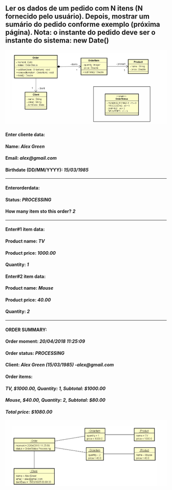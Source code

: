 ##  Ler os dados de um pedido com N itens (N fornecido pelo usuário). Depois, mostrar um sumário do pedido conforme exemplo (próxima página). Nota: o instante do pedido deve ser o instante do sistema: new Date()

![alt text](image.png)

 #### Enter cliente data:
 #### Name: _Alex Green_
 #### Email: _alex@gmail.com_
 #### Birthdate (DD/MM/YYYY): _15/03/1985_
 ----------------------------------
 #### Enterorderdata:
 #### Status: _PROCESSING_
 #### How many item sto this order? _2_
 --------------------------------
 #### Enter#1 item data:
 #### Product name: _TV_
 #### Product price: _1000.00_
 #### Quantity: _1_
 #### Enter#2 item data:
 #### Product name: _Mouse_
 #### Product price: _40.00_
 #### Quantity: _2_
 ---------------------------------
 #### ORDER SUMMARY:
 #### Order moment: _20/04/2018 11:25:09_
 #### Order status: _PROCESSING_
 #### Client: _Alex Green (15/03/1985) -alex@gmail.com_
 #### Order items:
 #### _TV, $1000.00, Quantity: 1, Subtotal: $1000.00_
 #### _Mouse, $40.00, Quantity: 2, Subtotal: $80.00_
 #### *_Total price: $1080.00_*

 ![alt text](image-1.png)
